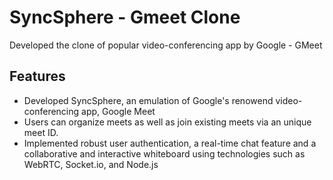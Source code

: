 # SyncSphere - Gmeet Clone

Developed the clone of popular video-conferencing app by Google - GMeet

## Features

- Developed SyncSphere, an emulation of Google's renowend video-conferencing app, Google Meet
- Users can organize meets as well as join existing meets via an unique meet ID.
- Implemented robust user authentication, a real-time chat feature and a collaborative and interactive whiteboard using technologies such as WebRTC, Socket.io, and Node.js

